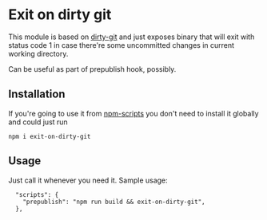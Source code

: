 # Exit on dirty git

This module is based on [dirty-git](https://www.npmjs.com/package/dirty-git) and just exposes binary that will exit with status code 1 in case there're some uncommitted changes in current working directory.

Can be useful as part of prepublish hook, possibly.

## Installation

If you're going to use it from [npm-scripts](https://docs.npmjs.com/misc/scripts) you don't need to install it globally and could just run

```
npm i exit-on-dirty-git
```

## Usage

Just call it whenever you need it.
Sample usage:
```
  "scripts": {
    "prepublish": "npm run build && exit-on-dirty-git",
  },

```
